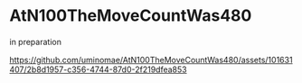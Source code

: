 # AtN100TheMoveCountWas480
in preparation　　

https://github.com/uminomae/AtN100TheMoveCountWas480/assets/101631407/2b8d1957-c356-4744-87d0-2f219dfea853

